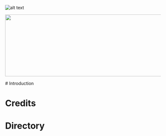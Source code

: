![alt text](https://github.com/The-EAR-Foundation/Haptic-Robotic-Human-Arm/blob/main/Media/EAR%20Robotics%20Division%20Logo.jpg)
<p align="center">
  <img width="600" height="200" src="https://github.com/The-EAR-Foundation/Haptic-Robotic-Human-Arm/blob/main/Media/EAR%20Robotics%20Division%20Logo.jpg">
</p>
# Introduction

# Credits

# Directory

